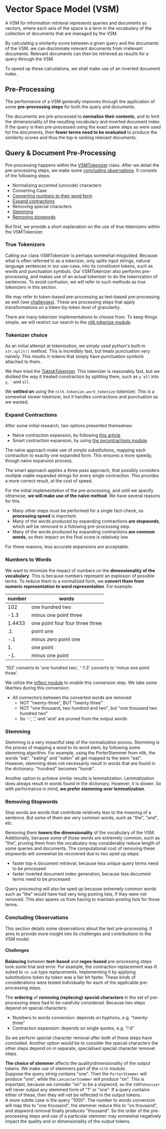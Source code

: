# Vector Space Model (VSM)

A VSM for information retrieval represents queries and documents as vectors, where each axis of the space is a term in the vocabulary of the collection of documents that are managed by the VSM.

By calculating a similarity score between a given query and the documents of the VSM, we can disciminate relevant documents from irrelevant documents. Relevant documents can then be retrieved as results for a query through the VSM.

To speed up these calculations, we shall make use of an inverted document index.

## Pre-Processing

The performance of a VSM generally improves through the application of some **pre-processing steps** for both the query and documents.

The documents are pre-processed to **normalize their contents**, and to limit the dimensionality of the resulting vocabulary and inverted document index. If the query is then pre-processed using the exact same steps as were used for the documents, then **fewer terms need to be evaluated** to produce the similarity scores and thus the top-k ranking relevant documents.

## Query & Document Pre-Processing



Pre-processing happens within the [VSMTokenizer](/src/vsm/vsm/vsm_tokenizer.py) class. After we detail the pre-processing steps, we make some [concluding observations](#concluding-observations). It consists of the following steps:

* Normalizing accented (unicode) characters
* Converting Case
* [Converting numbers to their word form](#numbers-to-words)
* [Expand contractions](#expand-contractions)
* Removing special characters
* [Stemming](#stemming)
* [Removing stopwords](#removing-stopwords)

But first, we provide a short explanation on the use of true tokenizers within the VSMTokenizer.

### True Tokenizers

Calling our class VSMTokenizer is perhaps somewhat misguided. Because what is often referred to as a tokenizer, only splits input strings, natural language sentences in our use-case, into its constituent tokens, such as words and punctuation symbols. Our VSMTokenizer also performs pre-processing, and makes use of an actual tokenizer to do the tokenization of sentences. To avoid confusion, we will refer to such methods as _true tokenizers_ in this section.

We may refer to token-based pre-processing as text-based pre-processing as well (see [challenges](#challenges)). These are processing steps that apply transformations on a token-by-token level of granularity.

There are many tokenizer implementations to choose from. To keep things simple, we will restrict
our search to the [nltk tokenize module](https://www.nltk.org/api/nltk.tokenize.html).

### Tokenizer choice

As an initial attempt at tokenization, we simply used python's built-in `str.split()` method. This is incredibly fast, but treats punctuation very naïvely. This results in tokens that simply have punctuation symbols attached to them.

We then tried the [ToktokTokenizer](https://www.nltk.org/api/nltk.tokenize.toktok.html). This tokenizer is reasonably fast, but we disliked the way it treated constraction by splitting them, such as `y'all` into `y`, `'` and `all`.

We **settled on** using the `nltk.tokenize.word_tokenize` tokenizer. This is a somewhat slower tokenizer, but it handles contractions and punctuation as we wanted.

### Expand Contractions

After some initial research, two options presented themselves:
- Naïve contraction expansion, by following [this article](https://www.kdnuggets.com/2018/08/practitioners-guide-processing-understanding-text-2.html)
- Smart contraction expansion, by using [the pycontractions module](https://pypi.org/project/pycontractions/)

The naïve approach make use of simple substitutions, mapping each contraction to exactly one expanded form. This ensures a more speedy, though naïve expansion process.

The smart approach applies a three pass approach, that possibly considers multiple viable expanded strings for every single contraction. This provides a more correct result, at the cost of speed.

For the initial implementation of the pre-processing, and until we specify otherwise, **we will make use of the naïve method**. We have several reasons for this.
+ Many other steps must be performed for a single fact-check, so **processing speed** is important.
+ Many of the words produced by expanding contractions **are stopwords**, which will be removed in a following pre-processing step.
+ Many of the words produced by expanding contractions **are common words**, so their impact on the final score is relatively low.

For these reasons, less accurate expansions are acceptable.

### Numbers to Words

We want to minimize the impact of numbers on the **dimensionality of the vocabulary**. This is because numbers represent an explosion of possible terms. To reduce them to a normalized form, we **convert them from numeric representation to word representation**. For example:

number | words
-- | -
102 | one hundred two
-1.3 | minus one point three
1.4433 | one point four four three three
.1 | point one
-.1 | minus zero point one
1\. | one point
-1. | minus one point

'102' converts to 'one hundred two', '-1.3' converts to 'minus one point three'.

We utilize the [inflect module](https://pypi.org/project/inflect/) to enable this conversion step. We take some liberties during this conversion:
+ All connectors between the converted words are removed
  - NOT "twenty-three", BUT "twenty three"
  - NOT "one thousand, two hundred and two", but "one thousand two hundred two"
  - So '-', ',' and 'and' are pruned from the output words

### Stemming

Stemming is a very impactful step of the normalization proces. Stemming is the proces of mapping a word to its word stem, by following some stemming algorithm. For example, using the PorterStemmer from nltk, the words "eat", "eating" and "eaten" all get mapped to the stem "eat". However, stemming does not necessarily result in words that are found in the dictionary: "hundred" becomes "hundr".

Another option to achieve similar results is lemmatization. Lemmatization does always result in words found in the dictionary. However, it is slower. So with performance in mind, **we prefer stemming over lemmatization**.

### Removing Stopwords

Stop words are words that contribute relatively less to the meaning of a sentence. But some of them are very common words, such as "the", "and", etc.

Removing them **lowers the dimensionality** of the vocabulary of the VSM. Additionally, because some of those words are extremely common, such as "the", pruning them from the vocabulary may considerably reduce length of some queries and documents.  The computational cost of removing these stopwords will somewhat be recovered due to two sped up steps:
* faster top-k document retrieval, because less unique query terms need to be processed
* faster inverted document index generation, because less document terms need to be processed

Query processing will also be sped up because extremely common words such as "the" would have had very long posting lists, if they were not removed. This also spares us from having to maintain posting lists for those terms.

### Concluding Observations

This section details some observations about the text pre-processing. It aims to provide more insight into its challenges and contributions to the VSM model.

#### Challenges

**Balancing** between **text-based** and **regex-based** pre-processing steps took some trial and error. For example, the contraction replacement was ill suited to `re.sub` type replacements. Implementing it by applying substitutions token by token was a fair bit faster. These kinds of considerations were tested individually for each of the applicable pre-processing steps.

The **ordering** of **removing (replacing) special characters** in the set of pre-processing steps had to be carefully considered. Because two steps depend on special characters:
* Numbers to words conversion: depends on hyphons, e.g. "twenty-three"
* Contraction expansion: depends on single quotes, e.g. "i'd"

So we perform special character removal after both of these steps have concluded. Another option would be to consider the special characters the other steps depend on in separate, specialised special character removel steps.

**The choice of stemmer** affects the quality/dimensionality of the output tokens. We make use of stemmers part of the `nltk` module.\
Suppose the query string contains "one". Then the `PorterStemmer` will produce "one", while the `LancasterStemmer` will produce "on". This is important, because we consider "on" to be a stopword, so the `VSMTokenizer` will never output any stemmed form of "1" or "one". If a query contains either of these, then they will not be reflected in the output tokens.\
A more subtle case is the query "1000". The number to words conversion will map this to "one thousand", the stemmer reduce this to "on thousand", and stopword removal finally produces "thousand". So the order of the pre-processing steps and use of a particular stemmer may somewhat negatively impact the quality and or dimensionality of the output tokens.

